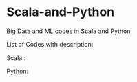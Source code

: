 # Scala-and-Python
Big Data and ML codes in Scala and Python

List of Codes with description:

Scala :




Python:



